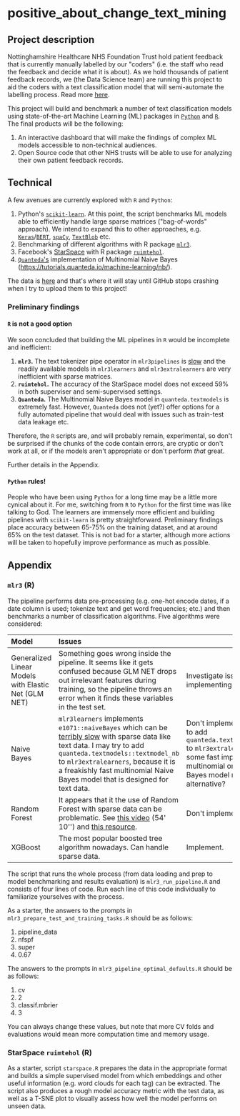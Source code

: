 # positive_about_change_text_mining

## Project description
Nottinghamshire Healthcare NHS Foundation Trust hold  patient feedback that is currently manually labelled by our "coders" (i.e. the staff who read the feedback and decide what it is about). As we hold thousands of patient feedback records, we (the Data Science team) are running this project to aid the coders with a text classification model that will semi-automate the labelling process. Read more [here](https://involve.nottshc.nhs.uk/blog/new-nhs-england-funded-project-in-our-team-developing-text-mining-algorithms-for-patient-feedback-data/).

This project will build and benchmark a number of text classification models using state-of-the-art Machine Learning (ML) packages in [`Python`](https://www.python.org/) and [`R`](https://www.r-project.org/). The final products will be the following:

1. An interactive dashboard that will make the findings of complex ML models accessible to non-technical audiences.
2. Open Source code that other NHS trusts will be able to use for analyzing their own patient feedback records.

## Technical
A few avenues are currently explored with `R` and `Python`:

1. Python's [`scikit-learn`](https://scikit-learn.org/stable/index.html). At this point, the script benchmarks ML models able to efficiently handle large sparse matrices ("bag-of-words" approach). We intend to expand this to other approaches, e.g. [`Keras`](https://keras.io/)/[`BERT`](https://pypi.org/project/keras-bert/), [`spaCy`](https://spacy.io/), [`TextBlob`](https://textblob.readthedocs.io/en/dev/quickstart.html#words-inflection-and-lemmatization) etc.
2. Benchmarking of different algorithms with R package [`mlr3`](https://github.com/mlr-org]).
3. Facebook's [StarSpace](https://github.com/facebookresearch/StarSpace) with R package [`ruimtehol`](https://github.com/bnosac/ruimtehol).
4. [`Quanteda`'s](https://quanteda.io/index.html) implementation of Multinomial Naive Bayes (https://tutorials.quanteda.io/machine-learning/nb/).

The data is [here](https://github.com/ChrisBeeley/naturallanguageprocessing/blob/master/cleanData.Rdata) and that's where it will stay until GitHub stops crashing when I try to upload them to this project!

### Preliminary findings
#### `R` is not a good option
We soon concluded that building the ML pipelines in `R` would be incomplete and inefficient:

1. **`mlr3`.** The text tokenizer pipe operator in `mlr3pipelines` is [slow](https://github.com/mlr-org/mlr3pipelines/issues/511) and the readily available models in `mlr3learners` and `mlr3extralearners` are very inefficient with sparse matrices.
2. **`ruimtehol`.** The accuracy of the StarSpace model does not exceed 59% in both superviser and semi-supervised settings.
3. **`Quanteda`.** The Multinomial Naive Bayes model in `quanteda.textmodels` is extremely fast. However, `Quanteda` does not (yet?) offer options for a fully automated pipeline that would deal with issues such as train-test data leakage etc.

Therefore, the `R` scripts are, and will probably remain, experimental, so don't be surprised if the chunks of the code contain errors, are cryptic or don't work at all, or if the models aren't appropriate or don't perform _that_ great.

Further details in the Appendix.

#### `Python` rules!
People who have been using `Python` for a long time may be a little more cynical about it. For me, switching from `R` to `Python` for the first time was like talking to God. The learners are immensely more efficient and building pipelines with `scikit-learn` is pretty straightforward. Preliminary findings place accuracy between 65-75% on the training dataset, and at around 65% on the test dataset. This is not bad for a starter, although more actions will be taken to hopefully improve performance as much as possible.

## Appendix
### `mlr3` (R)
The pipeline performs data pre-processing (e.g. one-hot encode dates, if a date column is used; tokenize text and get word frequencies; etc.) and then benchmarks a number of classification algorithms. Five algorithms were considered:

| Model                                                 | Issues      | Verdict     |
| :-------------                                        | :---------- | ----------- |
| Generalized Linear Models with Elastic Net (GLM NET) | Something goes wrong inside the pipeline. It seems like it gets confused because GLM NET drops out irrelevant features during training, so the pipeline throws an error when it finds these variables in the test set.  | Investigate issue and consider implementing the model.    |
| Naive Bayes | `mlr3learners` implements `e1071::naiveBayes` which can be [terribly slow](https://stackoverflow.com/questions/54427001/naive-bayes-in-quanteda-vs-caret-wildly-different-results) with sparse data like text data. I may try to add `quanteda.textmodels::textmodel_nb` to `mlr3extralearners`, because it is a freakishly fast multinomial Naive Bayes model that is designed for text data.  | Don't implement, **unless** I manage to add `quanteda.textmodels::textmodel_nb` to `mlr3extralearners`. Alternatively, some fast implementation of a multinomial or kernel-based Naive Bayes model may be a reasonable alternative? |
| Random Forest | It appears that it the use of Random Forest with sparse data can be problematic. See [this video](https://www.youtube.com/watch?v=Sz8RB_fPYOk) (54' 10'') and [this resource](https://stats.stackexchange.com/questions/28828/is-there-a-random-forest-implementation-that-works-well-with-very-sparse-data).   | Don't implement.    |
| XGBoost | The most popular boosted tree algorithm nowadays. Can handle sparse data.   | Implement.    |

The script that runs the whole process (from data loading and prep to model benchmarking and results evaluation) is `mlr3_run_pipeline.R` and consists of four lines of code. Run each line of this code individually to familiarize yourselves with the process.

As a starter, the answers to the prompts in `mlr3_prepare_test_and_training_tasks.R` should be as follows:

1. pipeline_data
2. nfspf
3. super
4. 0.67

The answers to the prompts in `mlr3_pipeline_optimal_defaults.R` should be as follows:

1. cv
2. 2
3. classif.mbrier
4. 3

You can always change these values, but note that more CV folds and evaluations would mean more computation time and memory usage.

### StarSpace `ruimtehol` (R)
As a starter, script `starspace.R` prepares the data in the appropriate format and builds a simple supervised model from which embeddings and other useful information (e.g. word clouds for each tag) can be extracted. The script also produces a rough model accuracy metric with the test data, as well as a T-SNE plot to visually assess how well the model performs on unseen data.
